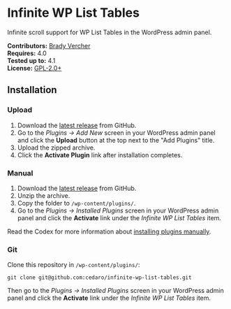 # Infinite WP List Tables

Infinite scroll support for WP List Tables in the WordPress admin panel.

__Contributors:__ [Brady Vercher](https://twitter.com/bradyvercher)  
__Requires:__ 4.0  
__Tested up to:__ 4.1  
__License:__ [GPL-2.0+](http://www.gnu.org/licenses/gpl-2.0.html)  

## Installation ##

### Upload ###

1. Download the [latest release](https://github.com/cedaro/infinite-wp-list-tables/archive/master.zip) from GitHub.
2. Go to the _Plugins &rarr; Add New_ screen in your WordPress admin panel and click the __Upload__ button at the top next to the "Add Plugins" title.
3. Upload the zipped archive.
4. Click the __Activate Plugin__ link after installation completes.

### Manual ###

1. Download the [latest release](https://github.com/cedaro/infinite-wp-list-tables/archive/master.zip) from GitHub.
2. Unzip the archive.
3. Copy the folder to `/wp-content/plugins/`.
4. Go to the _Plugins &rarr; Installed Plugins_ screen in your WordPress admin panel and click the __Activate__ link under the _Infinite WP List Tables_ item.

Read the Codex for more information about [installing plugins manually](http://codex.wordpress.org/Managing_Plugins#Manual_Plugin_Installation).

### Git ###

Clone this repository in `/wp-content/plugins/`:

`git clone git@github.com:cedaro/infinite-wp-list-tables.git`

Then go to the _Plugins &rarr; Installed Plugins_ screen in your WordPress admin panel and click the __Activate__ link under the _Infinite WP List Tables_ item.
